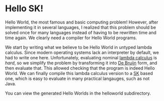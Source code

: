 Hello SK!
=========

Hello World, the most famous and basic computing problem! However, after
implementing it in several languages, I realized that this problem should be
solved once for many languages instead of having to be rewritten time and time
again. We clearly need a compiler for Hello World programs.

We start by writing what we believe to be Hello World in untyped lambda
calculus. Since modern operating systems lack an interpreter by default, we had
to write one here. Unfortunately, evaluating nominal [lambda calculus][λC] is
*hard*, so we simplify the problem by transforming it into [De Bruijn][deBruijn]
form, and then evaluate that. This allowed checking that the program is indeed
Hello World. We can finally compile this lambda calculus version to a
[SK][wikipedia-SK] based one, which is easy to evaluate in many practical
langauges, such as not Java.

You can view the generated Hello Worlds in the helloworld subdirectory.

[deBruijn]: https://en.wikipedia.org/wiki/De_Bruijn_index
[wikipedia-SK]: https://en.wikipedia.org/wiki/SKI_combinator_calculus
[λC]: https://en.wikipedia.org/wiki/Lambda_calculus
